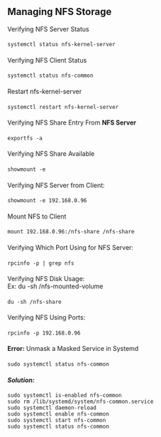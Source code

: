 #
## Managing NFS Storage
Verifying NFS Server Status
####
    systemctl status nfs-kernel-server
####
Verifying NFS Client Status
####
    systemctl status nfs-common
####
Restart nfs-kernel-server
####
    systemctl restart nfs-kernel-server
####
Verifying NFS Share Entry From <b>NFS Server</b>
####
    exportfs -a
####
Verifying NFS Share Available
####
    showmount -e
####    
Verifying NFS Server from Client:
####
    showmount -e 192.168.0.96
####
Mount NFS to Client
####
    mount 192.168.0.96:/nfs-share /nfs-share
####
Verifying Which Port Using for NFS Server: 
####
    rpcinfo -p | grep nfs
####
Verifying NFS Disk Usage: <br>
Ex: du -sh /nfs-mounted-volume   
####    
    du -sh /nfs-share
####
Verifying NFS Using Ports:
####
    rpcinfo -p 192.168.0.96
####
<b>Error:</b> Unmask a Masked Service in Systemd
####
    sudo systemctl status nfs-common
####
<b><i>Solution:</b></i>
####
    sudo systemctl is-enabled nfs-common
    sudo rm /lib/systemd/system/nfs-common.service
    sudo systemctl daemon-reload
    sudo systemctl enable nfs-common
    sudo systemctl start nfs-common
    sudo systemctl status nfs-common
####

